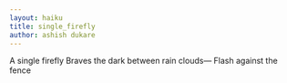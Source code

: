 ```yaml
---
layout: haiku
title: single_firefly
author: ashish dukare
---
```


A single firefly
Braves the dark between rain clouds—
Flash against the fence
